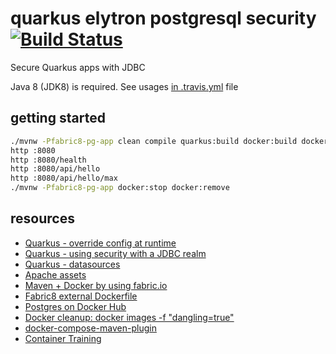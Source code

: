 # quarkus elytron postgresql security [![Build Status](https://travis-ci.org/daggerok/quarkus-elytron-security-jdbc-postgresql-example.svg?branch=master)](https://travis-ci.org/daggerok/quarkus-elytron-security-jdbc-postgresql-example)
Secure Quarkus apps with JDBC

Java 8 (JDK8) is required.
See usages [in .travis.yml](.travis.yml) file

## getting started

```bash
./mvnw -Pfabric8-pg-app clean compile quarkus:build docker:build docker:start
http :8080
http :8080/health
http :8080/api/hello
http :8080/api/hello/max
./mvnw -Pfabric8-pg-app docker:stop docker:remove
```

## resources

* [Quarkus - override config at runtime](https://quarkus.io/guides/config#overriding-properties-at-runtime)
* [Quarkus - using security with a JDBC realm](https://quarkus.io/guides/security-jdbc.html)
* [Quarkus - datasources](https://quarkus.io/guides/datasource)
* [Apache assets](http://maven.apache.org/plugins/maven-assembly-plugin/assembly-component.html)
* [Maven + Docker by using fabric.io](https://dmp.fabric8.io/)
* [Fabric8 external Dockerfile](https://maven.fabric8.io/#external-dockerfile)
* [Postgres on Docker Hub](https://hub.docker.com/_/postgres)
* [Docker cleanup: docker images -f "dangling=true"](https://docs.docker.com/engine/reference/commandline/images/)
* [docker-compose-maven-plugin](https://github.com/dkanejs/docker-compose-maven-plugin)
* [Container Training](https://container.training/)
